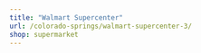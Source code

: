 ```yaml
---
title: "Walmart Supercenter"
url: /colorado-springs/walmart-supercenter-3/
shop: supermarket
---
```

